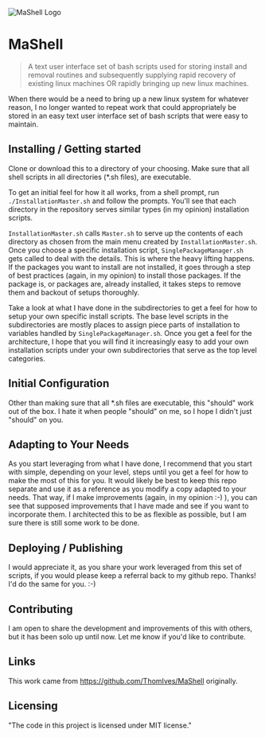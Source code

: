 ![MaShell Logo](https://github.com/ThomIves/MaShell/blob/master/MaShellLogo.png)

# MaShell
> A text user interface set of bash scripts used for storing install and removal routines and subsequently supplying rapid recovery of existing linux machines OR rapidly bringing up new linux machines.

When there would be a need to bring up a new linux system for whatever reason, I no longer wanted to repeat work that could appropriately be stored in an easy text user interface set of bash scripts that were easy to maintain.

## Installing / Getting started

Clone or download this to a directory of your choosing. Make sure that all shell scripts in all directories (*.sh files), are executable. 

To get an initial feel for how it all works, from a shell prompt, run `./InstallationMaster.sh` and follow the prompts. You'll see that each directory in the repository serves similar types (in my opinion) installation scripts.

`InstallationMaster.sh` calls `Master.sh` to serve up the contents of each directory as chosen from the main menu created by `InstallationMaster.sh`. Once you choose a specific installation script, `SinglePackageManager.sh` gets called to deal with the details. This is where the heavy lifting happens. If the packages you want to install are not installed, it goes through a step of best practices (again, in my opinion) to install those packages. If the package is, or packages are, already installed, it takes steps to remove them and backout of setups thoroughly. 

Take a look at what I have done in the subdirectories to get a feel for how to setup your own specific install scripts. The base level scripts in the subdirectories are mostly places to assign piece parts of installation to variables handled by `SinglePackageManager.sh`. Once you get a feel for the architecture, I hope that you will find it increasingly easy to add your own installation scripts under your own subdirectories that serve as the top level categories. 

## Initial Configuration

Other than making sure that all *.sh files are executable, this "should" work out of the box. I hate it when people "should" on me, so I hope I didn't just "should" on you.

## Adapting to Your Needs

As you start leveraging from what I have done, I recommend that you start with simple, depending on your level, steps until you get a feel for how to make the most of this for you. It would likely be best to keep this repo separate and use it as a reference as you modify a copy adapted to your needs. That way, if I make improvements (again, in my opinion :-) ), you can see that supposed improvements that I have made and see if you want to incorporate them. I architected this to be as flexible as possible, but I am sure there is still some work to be done.

## Deploying / Publishing

I would appreciate it, as you share your work leveraged from this set of scripts, if you would please keep a referral back to my github repo. Thanks! I'd do the same for you. :-)

## Contributing

I am open to share the development and improvements of this with others, but it has been solo up until now. Let me know if you'd like to contribute. 

## Links

This work came from https://github.com/ThomIves/MaShell originally. 

## Licensing

"The code in this project is licensed under MIT license."


